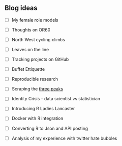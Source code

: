 ## Blog ideas

- [ ] My female role models
- [ ] Thoughts on OR60
- [ ] North West cycling climbs
- [ ] Leaves on the line
- [ ] Tracking projects on GitHub
- [ ] Buffet Ettiquette
- [ ] Reproducible research
- [ ] Scraping the [three peaks](https://alpacahelly.blogspot.com/2016/03/scraping-3-peaks-codewhite-space-pre.html)
- [ ] Identity Crisis - data scientist vs statistician
- [ ] Introducing R Ladies Lancaster
- [ ] Docker with R integration
- [ ] Converting R to Json and API posting
- [ ] Analysis of my experience with twitter hate bubbles

